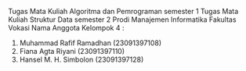 Tugas Mata Kuliah Algoritma dan Pemrograman semester 1
Tugas Mata Kuliah Struktur Data semester 2
Prodi Manajemen Informatika Fakultas Vokasi Nama Anggota Kelompok 4 :

1. Muhammad Rafif Ramadhan (23091397108)
2. Fiana Agta Riyani (23091397110)
3. Hansel M. H. Simbolon (23091397128)

